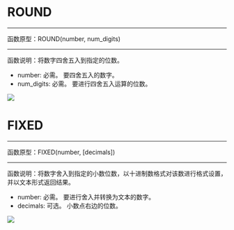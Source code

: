 # ROUND
*****
函数原型：ROUND(number, num_digits)
*****
函数说明：将数字四舍五入到指定的位数。

* number: 必需。 要四舍五入的数字。
* num_digits: 必需。 要进行四舍五入运算的位数。

![](../img/6-3-4-9i1.png)


# FIXED
*****
函数原型：FIXED(number, [decimals])
*****
函数说明：将数字舍入到指定的小数位数，以十进制数格式对该数进行格式设置，并以文本形式返回结果。

* number: 必需。 要进行舍入并转换为文本的数字。
* decimals: 可选。 小数点右边的位数。

![](../img/6-3-4-9i2.png)



